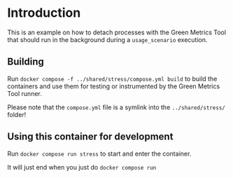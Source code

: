 # Introduction

This is an example on how to detach processes with the Green Metrics Tool
that should run in the background during a `usage_scenario` execution.

## Building

Run `docker compose -f ../shared/stress/compose.yml build` to build the containers and use them for testing or
instrumented by the Green Metrics Tool runner.

Please note that the `compose.yml` file is a symlink into the `../shared/stress/` folder!

## Using this container for development

Run `docker compose run stress` to start and enter the container.

It will just end when you just do `docker compose run`
